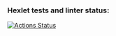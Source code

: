 ### Hexlet tests and linter status:
[![Actions Status](https://github.com/natsts/java-project-61/workflows/hexlet-check/badge.svg)](https://github.com/natsts/java-project-61/actions)